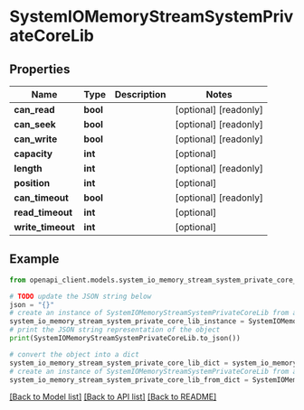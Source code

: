 # SystemIOMemoryStreamSystemPrivateCoreLib


## Properties

Name | Type | Description | Notes
------------ | ------------- | ------------- | -------------
**can_read** | **bool** |  | [optional] [readonly] 
**can_seek** | **bool** |  | [optional] [readonly] 
**can_write** | **bool** |  | [optional] [readonly] 
**capacity** | **int** |  | [optional] 
**length** | **int** |  | [optional] [readonly] 
**position** | **int** |  | [optional] 
**can_timeout** | **bool** |  | [optional] [readonly] 
**read_timeout** | **int** |  | [optional] 
**write_timeout** | **int** |  | [optional] 

## Example

```python
from openapi_client.models.system_io_memory_stream_system_private_core_lib import SystemIOMemoryStreamSystemPrivateCoreLib

# TODO update the JSON string below
json = "{}"
# create an instance of SystemIOMemoryStreamSystemPrivateCoreLib from a JSON string
system_io_memory_stream_system_private_core_lib_instance = SystemIOMemoryStreamSystemPrivateCoreLib.from_json(json)
# print the JSON string representation of the object
print(SystemIOMemoryStreamSystemPrivateCoreLib.to_json())

# convert the object into a dict
system_io_memory_stream_system_private_core_lib_dict = system_io_memory_stream_system_private_core_lib_instance.to_dict()
# create an instance of SystemIOMemoryStreamSystemPrivateCoreLib from a dict
system_io_memory_stream_system_private_core_lib_from_dict = SystemIOMemoryStreamSystemPrivateCoreLib.from_dict(system_io_memory_stream_system_private_core_lib_dict)
```
[[Back to Model list]](../README.md#documentation-for-models) [[Back to API list]](../README.md#documentation-for-api-endpoints) [[Back to README]](../README.md)


